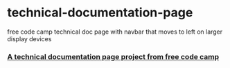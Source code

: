 # technical-documentation-page
free code camp technical doc page with navbar that moves to left on larger display devices
### [A technical documentation page project from free code camp](https://robert-dor.github.io/technical-documentation-page/)

